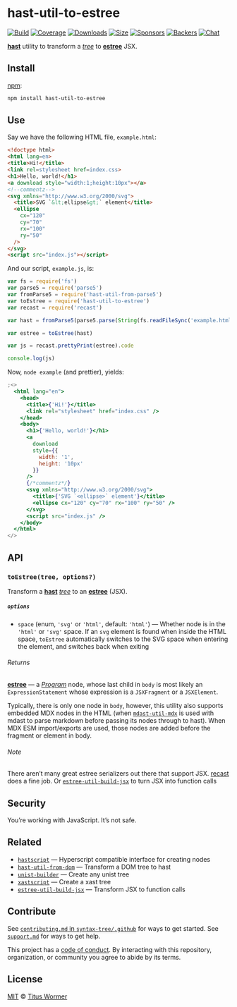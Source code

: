 # hast-util-to-estree

[![Build][build-badge]][build]
[![Coverage][coverage-badge]][coverage]
[![Downloads][downloads-badge]][downloads]
[![Size][size-badge]][size]
[![Sponsors][sponsors-badge]][collective]
[![Backers][backers-badge]][collective]
[![Chat][chat-badge]][chat]

**[hast][]** utility to transform a *[tree][]* to **[estree][]** JSX.

## Install

[npm][]:

```sh
npm install hast-util-to-estree
```

## Use

Say we have the following HTML file, `example.html`:

```html
<!doctype html>
<html lang=en>
<title>Hi!</title>
<link rel=stylesheet href=index.css>
<h1>Hello, world!</h1>
<a download style="width:1;height:10px"></a>
<!--commentz-->
<svg xmlns="http://www.w3.org/2000/svg">
  <title>SVG `&lt;ellipse&gt;` element</title>
  <ellipse
    cx="120"
    cy="70"
    rx="100"
    ry="50"
  />
</svg>
<script src="index.js"></script>
```

And our script, `example.js`, is:

```js
var fs = require('fs')
var parse5 = require('parse5')
var fromParse5 = require('hast-util-from-parse5')
var toEstree = require('hast-util-to-estree')
var recast = require('recast')

var hast = fromParse5(parse5.parse(String(fs.readFileSync('example.html'))))

var estree = toEstree(hast)

var js = recast.prettyPrint(estree).code

console.log(js)
```

Now, `node example` (and prettier), yields:

```jsx
;<>
  <html lang="en">
    <head>
      <title>{'Hi!'}</title>
      <link rel="stylesheet" href="index.css" />
    </head>
    <body>
      <h1>{'Hello, world!'}</h1>
      <a
        download
        style={{
          width: '1',
          height: '10px'
        }}
      />
      {/*commentz*/}
      <svg xmlns="http://www.w3.org/2000/svg">
        <title>{'SVG `<ellipse>` element'}</title>
        <ellipse cx="120" cy="70" rx="100" ry="50" />
      </svg>
      <script src="index.js" />
    </body>
  </html>
</>
```

## API

### `toEstree(tree, options?)`

Transform a **[hast][]** *[tree][]* to an **[estree][]** (JSX).

##### `options`

*   `space` (enum, `'svg'` or `'html'`, default: `'html'`)
    — Whether node is in the `'html'` or `'svg'` space.
    If an `svg` element is found when inside the HTML space, `toEstree`
    automatically switches to the SVG space when entering the element, and
    switches back when exiting

###### Returns

**[estree][]** — a *[Program][]* node, whose last child in `body` is most
likely an `ExpressionStatement` whose expression is a `JSXFragment` or a
`JSXElement`.

Typically, there is only one node in `body`, however, this utility also supports
embedded MDX nodes in the HTML (when [`mdast-util-mdx`][mdast-util-mdx] is used
with mdast to parse markdown before passing its nodes through to hast).
When MDX ESM import/exports are used, those nodes are added before the fragment
or element in body.

###### Note

There aren’t many great estree serializers out there that support JSX.
[recast][] does a fine job.
Or [`estree-util-build-jsx`][build-jsx] to turn JSX into function
calls

## Security

You’re working with JavaScript.
It’s not safe.

## Related

*   [`hastscript`][hastscript]
    — Hyperscript compatible interface for creating nodes
*   [`hast-util-from-dom`](https://github.com/syntax-tree/hast-util-from-dom)
    — Transform a DOM tree to hast
*   [`unist-builder`](https://github.com/syntax-tree/unist-builder)
    — Create any unist tree
*   [`xastscript`](https://github.com/syntax-tree/xastscript)
    — Create a xast tree
*   [`estree-util-build-jsx`][build-jsx]
    — Transform JSX to function calls

## Contribute

See [`contributing.md` in `syntax-tree/.github`][contributing] for ways to get
started.
See [`support.md`][support] for ways to get help.

This project has a [code of conduct][coc].
By interacting with this repository, organization, or community you agree to
abide by its terms.

## License

[MIT][license] © [Titus Wormer][author]

<!-- Definitions -->

[build-badge]: https://github.com/syntax-tree/hast-util-to-estree/workflows/main/badge.svg

[build]: https://github.com/syntax-tree/hast-util-to-estree/actions

[coverage-badge]: https://img.shields.io/codecov/c/github/syntax-tree/hast-util-to-estree.svg

[coverage]: https://codecov.io/github/syntax-tree/hast-util-to-estree

[downloads-badge]: https://img.shields.io/npm/dm/hast-util-to-estree.svg

[downloads]: https://www.npmjs.com/package/hast-util-to-estree

[size-badge]: https://img.shields.io/bundlephobia/minzip/hast-util-to-estree.svg

[size]: https://bundlephobia.com/result?p=hast-util-to-estree

[sponsors-badge]: https://opencollective.com/unified/sponsors/badge.svg

[backers-badge]: https://opencollective.com/unified/backers/badge.svg

[collective]: https://opencollective.com/unified

[chat-badge]: https://img.shields.io/badge/chat-discussions-success.svg

[chat]: https://github.com/syntax-tree/unist/discussions

[npm]: https://docs.npmjs.com/cli/install

[license]: license

[author]: https://wooorm.com

[contributing]: https://github.com/syntax-tree/.github/blob/HEAD/contributing.md

[support]: https://github.com/syntax-tree/.github/blob/HEAD/support.md

[coc]: https://github.com/syntax-tree/.github/blob/HEAD/code-of-conduct.md

[hastscript]: https://github.com/syntax-tree/hastscript

[tree]: https://github.com/syntax-tree/unist#tree

[hast]: https://github.com/syntax-tree/hast

[estree]: https://github.com/estree/estree

[program]: https://github.com/estree/estree/blob/master/es5.md#programs

[recast]: https://github.com/benjamn/recast

[mdast-util-mdx]: https://github.com/syntax-tree/mdast-util-mdx

[build-jsx]: https://github.com/wooorm/estree-util-build-jsx
